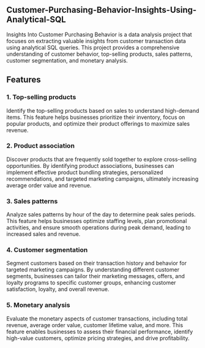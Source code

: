 ## Customer-Purchasing-Behavior-Insights-Using-Analytical-SQL

Insights Into Customer Purchasing Behavior is a data analysis project that focuses on extracting valuable insights from customer transaction data using analytical SQL queries. This project provides a comprehensive understanding of customer behavior, top-selling products, sales patterns, customer segmentation, and monetary analysis.


## Features

### 1. Top-selling products

Identify the top-selling products based on sales to understand high-demand items. This feature helps businesses prioritize their inventory, focus on popular products, and optimize their product offerings to maximize sales revenue.

### 2. Product association

Discover products that are frequently sold together to explore cross-selling opportunities. By identifying product associations, businesses can implement effective product bundling strategies, personalized recommendations, and targeted marketing campaigns, ultimately increasing average order value and revenue.

### 3. Sales patterns

Analyze sales patterns by hour of the day to determine peak sales periods. This feature helps businesses optimize staffing levels, plan promotional activities, and ensure smooth operations during peak demand, leading to increased sales and revenue.

### 4. Customer segmentation

Segment customers based on their transaction history and behavior for targeted marketing campaigns. By understanding different customer segments, businesses can tailor their marketing messages, offers, and loyalty programs to specific customer groups, enhancing customer satisfaction, loyalty, and overall revenue.

### 5. Monetary analysis

Evaluate the monetary aspects of customer transactions, including total revenue, average order value, customer lifetime value, and more. This feature enables businesses to assess their financial performance, identify high-value customers, optimize pricing strategies, and drive profitability.


